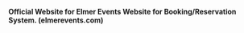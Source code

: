 <p style="font-weight: bold;">Official Website for Elmer Events Website for Booking/Reservation System. (elmerevents.com)</p>
